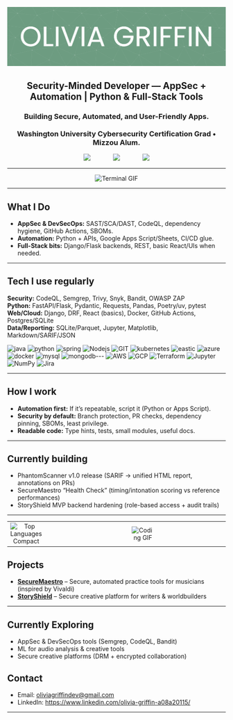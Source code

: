 ![Banner](./green%20banner.png) 

<h2 align="center">Security-Minded Developer — AppSec + Automation  |  Python & Full-Stack Tools</h2>
<h3 align="center">Building Secure, Automated, and User-Friendly Apps.   <br><br> Washington University Cybersecurity Certification Grad • Mizzou Alum.</h3>


<p align="center">
  <a href="https://ginesthoii.github.io/oliviagriffin.pro/" style="display:inline-block; margin:0 24px;">
    <img src="https://img.shields.io/badge/Portfolio-Website-739f84?style=for-the-badge&labelColor=739f84&color=739f84&logoColor=white" height="70">
  </a>
  <a href="https://www.linkedin.com/olivia-griffin-a08a20115/" style="display:inline-block; margin:0 24px;">
    <img src="https://img.shields.io/badge/LinkedIn-Profile-739f84?style=for-the-badge&labelColor=739f84&color=739f84&logo=linkedin&logoColor=white" height="70">
  </a>
  <a href="mailto:oliviagriffindev@gmail.com" style="display:inline-block; margin:0 24px;">
    <img src="https://img.shields.io/badge/Email-Contact-739f84?style=for-the-badge&labelColor=739f84&color=739f84&logoColor=white" height="70">
  </a>
</p>

---


<p align="center">
  <img src="https://github.com/ginesthoii/ginesthoii/blob/main/terminal%20(2).gif" alt="Terminal GIF" width="900"/>
</p>


---
## What I Do
- **AppSec & DevSecOps:** SAST/SCA/DAST, CodeQL, dependency hygiene, GitHub Actions, SBOMs.
- **Automation:** Python + APIs, Google Apps Script/Sheets, CI/CD glue.
- **Full-Stack bits:** Django/Flask backends, REST, basic React/UIs when needed.


---

## Tech I use regularly
**Security:** CodeQL, Semgrep, Trivy, Snyk, Bandit, OWASP ZAP  
**Python:** FastAPI/Flask, Pydantic, Requests, Pandas, Poetry/uv, pytest  
**Web/Cloud:** Django, DRF, React (basics), Docker, GitHub Actions, Postgres/SQLite  
**Data/Reporting:** SQLite/Parquet, Jupyter, Matplotlib, Markdown/SARIF/JSON


<p align="left">
      <img src="https://www.vectorlogo.zone/logos/java/java-icon.svg" alt="java" width="55" height="60"/> 
      <img src="https://www.vectorlogo.zone/logos/python/python-icon.svg" alt="python" width="55" height="55"/>
      <img src="https://www.vectorlogo.zone/logos/springio/springio-icon.svg" alt="spring" width="55" height="55"/>
      <img src="https://www.vectorlogo.zone/logos/nodejs/nodejs-icon.svg" alt="Nodejs" width="55" height="55"/>
      <img src="https://www.vectorlogo.zone/logos/git-scm/git-scm-icon.svg" alt="GIT" width="55" height="55"/> 
      <img src="https://www.vectorlogo.zone/logos/kubernetes/kubernetes-icon.svg" alt="kubernetes" width="55" height="55"/>
      <img src="https://www.vectorlogo.zone/logos/elastic/elastic-icon.svg" alt="eastic" width="55" height="55"/>
      <img src="https://www.vectorlogo.zone/logos/microsoft_azure/microsoft_azure-icon.svg" alt="azure" width="55" height="55"/>
      <img src="https://www.vectorlogo.zone/logos/docker/docker-official.svg" alt="docker" width="55" height="50"/>
      <img src="https://www.vectorlogo.zone/logos/mysql/mysql-icon.svg" alt="mysql" width="45" height="55"/>
      <img src="https://www.vectorlogo.zone/logos/mongodb/mongodb-icon.svg" alt="mongodb" width="45" height="55"/>---
      <img src="https://www.vectorlogo.zone/logos/amazon_aws/amazon_aws-icon.svg" alt="AWS" width="55" height="55"/>
      <img src="https://www.vectorlogo.zone/logos/google_cloud/google_cloud-icon.svg" alt="GCP" width="55" height="55"/>
      <img src="https://www.vectorlogo.zone/logos/terraformio/terraformio-icon.svg" alt="Terraform" width="55" height="55"/>
      <img src="https://www.vectorlogo.zone/logos/jupyter/jupyter-icon.svg" alt="Jupyter" width="55" height="55"/>
      <img src="https://www.vectorlogo.zone/logos/numpy/numpy-icon.svg" alt="NumPy" width="55" height="55"/>
      <img src="https://www.vectorlogo.zone/logos/atlassian_jira/atlassian_jira-icon.svg" alt="Jira" width="55" height="55"/>

---

## How I work
- **Automation first:** If it’s repeatable, script it (Python or Apps Script).
- **Security by default:** Branch protection, PR checks, dependency pinning, SBOMs, least privilege.
- **Readable code:** Type hints, tests, small modules, useful docs.

---

## Currently building
- PhantomScanner v1.0 release (SARIF → unified HTML report, annotations on PRs)
- SecureMaestro “Health Check” (timing/intonation scoring vs reference performances)
- StoryShield MVP backend hardening (role-based access + audit trails)

---

<table>
  <tr>
    <td align="center" style="padding-right: 200px;">
      <img src="https://github-readme-stats.vercel.app/api/top-langs/?username=ginesthoii&layout=compact&theme=default" 
           alt="Top Languages Compact" width="400"/>
    </td>
    <td align="right" style="padding-right: 200px;">
      <img src="https://dev-to-uploads.s3.amazonaws.com/i/d4tvukbt5mra37cvwklk.gif?raw=true" 
           alt="Coding GIF" width="450" height="300"/>
    </td>
  </tr>
</table>


##  Projects
- **[SecureMaestro](https://github.com/yourname/SecureMaestro)** – Secure, automated practice tools for musicians (inspired by Vivaldi)  
- **[StoryShield](https://github.com/yourname/StoryShield)** – Secure creative platform for writers & worldbuilders  

---

##  Currently Exploring
- AppSec & DevSecOps tools (Semgrep, CodeQL, Bandit)  
- ML for audio analysis & creative tools  
- Secure creative platforms (DRM + encrypted collaboration)



</p>

## Contact
- Email: oliviagriffindev@gmail.com  
- LinkedIn: https://www.linkedin.com/olivia-griffin-a08a20115/



---
